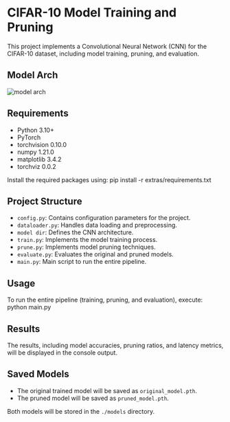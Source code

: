 # CIFAR-10 Model Training and Pruning

This project implements a Convolutional Neural Network (CNN) for the CIFAR-10 dataset, including model training, pruning, and evaluation.

## Model Arch
![](<diagrams/model_diagram.png> "model arch")

## Requirements

- Python 3.10+
- PyTorch
- torchvision 0.10.0
- numpy 1.21.0
- matplotlib 3.4.2
- torchviz 0.0.2

Install the required packages using: pip install -r extras/requirements.txt

## Project Structure

- `config.py`: Contains configuration parameters for the project.
- `dataloader.py`: Handles data loading and preprocessing.
- `model dir`: Defines the CNN architecture.
- `train.py`: Implements the model training process.
- `prune.py`: Implements model pruning techniques.
- `evaluate.py`: Evaluates the original and pruned models.
- `main.py`: Main script to run the entire pipeline.

## Usage

To run the entire pipeline (training, pruning, and evaluation), execute: python main.py

## Results

The results, including model accuracies, pruning ratios, and latency metrics, will be displayed in the console output.

## Saved Models

- The original trained model will be saved as `original_model.pth`.
- The pruned model will be saved as `pruned_model.pth`.

Both models will be stored in the `./models` directory.
